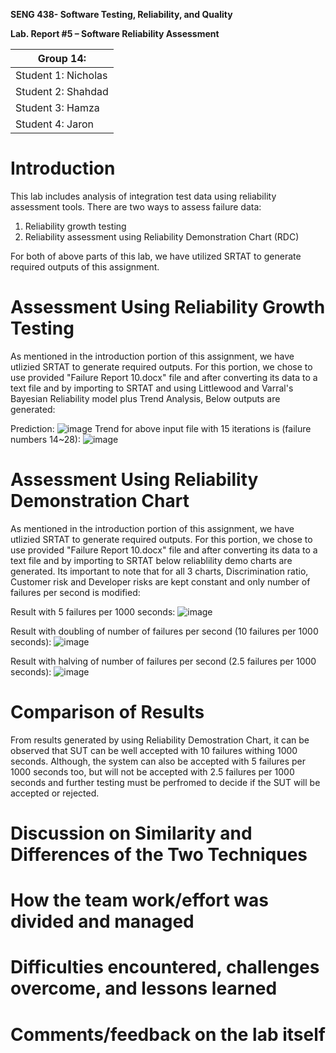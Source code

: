 **SENG 438- Software Testing, Reliability, and Quality**

**Lab. Report \#5 – Software Reliability Assessment**

| Group 14:           |
| ------------------- |
| Student 1: Nicholas |
| Student 2: Shahdad  |
| Student 3: Hamza    |
| Student 4: Jaron    |

# Introduction

This lab includes analysis of integration test data using reliability assessment tools. There are two ways to assess failure data:

1. Reliability growth testing
2. Reliability assessment using Reliability Demonstration Chart (RDC)

For both of above parts of this lab, we have utilized SRTAT to generate required outputs of this assignment.

# Assessment Using Reliability Growth Testing

As mentioned in the introduction portion of this assignment, we have utlizied SRTAT to generate required outputs. For this portion, we chose to use provided "Failure Report 10.docx" file and after converting its data to a text file and by importing to SRTAT and using Littlewood and Varral's Bayesian Reliability model plus Trend Analysis, Below outputs are generated:

Prediction:
![image](https://user-images.githubusercontent.com/115381298/227749659-407e39cd-8b60-429f-9cc9-5bbd3dfe0f5d.png)
Trend for above input file with 15 iterations is (failure numbers 14~28):
![image](https://user-images.githubusercontent.com/115381298/227749694-638edb8e-9974-4bf5-9d07-894230268b95.png)

# Assessment Using Reliability Demonstration Chart

As mentioned in the introduction portion of this assignment, we have utlizied SRTAT to generate required outputs. For this portion, we chose to use provided "Failure Report 10.docx" file and after converting its data to a text file and by importing to SRTAT below reliablility demo charts are generated. Its important to note that for all 3 charts, Discrimination ratio, Customer risk and Developer risks are kept constant and only number of failures per second is modified:

Result with 5 failures per 1000 seconds:
![image](https://user-images.githubusercontent.com/115381298/227749952-9776f9ab-14b2-4f11-aa38-1bb53d1f5368.png)

Result with doubling of number of failures per second (10 failures per 1000 seconds):
![image](https://user-images.githubusercontent.com/115381298/227749971-9c696aff-6e11-43b3-87d0-0edddb1e1b6d.png)

Result with halving of number of failures per second (2.5 failures per 1000 seconds):
![image](https://user-images.githubusercontent.com/115381298/227750043-5c234dcd-8c81-45e5-9a8e-fbd07e3f4dee.png)

# Comparison of Results

From results generated by using Reliability Demostration Chart, it can be observed that SUT can be well accepted with 10 failures withing 1000 seconds. Although, the system can also be accepted with 5 failures per 1000 seconds too, but will not be accepted with 2.5 failures per 1000 seconds and further testing must be perfromed to decide if the SUT will be accepted or rejected.

# Discussion on Similarity and Differences of the Two Techniques

# How the team work/effort was divided and managed

# Difficulties encountered, challenges overcome, and lessons learned

# Comments/feedback on the lab itself
